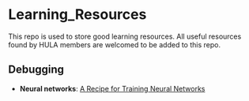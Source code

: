 # Learning_Resources
This repo is used to store good learning resources. All useful resources found by HULA members are welcomed to be added to this repo.

## Debugging
- **Neural networks**: [A Recipe for Training Neural Networks](http://karpathy.github.io/2019/04/25/recipe/)
